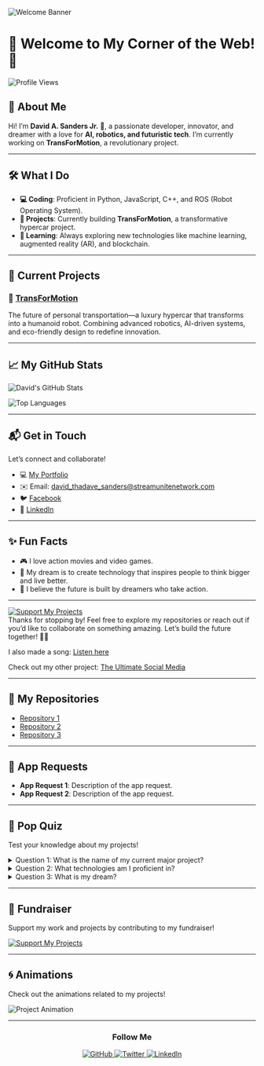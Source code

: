 ![Welcome Banner](https://your-custom-banner-url.com/banner.png)

# 👋 Welcome to My Corner of the Web! 🚀

![Profile Views](https://komarev.com/ghpvc/?username=thadav3&style=flat-square&color=brightgreen)

## 🌟 About Me
Hi! I’m **David A. Sanders Jr.** 👋, a passionate developer, innovator, and dreamer with a love for **AI, robotics, and futuristic tech**. I’m currently working on **TransForMotion**, a revolutionary project.

---

## 🛠️ What I Do
- **💻 Coding**: Proficient in Python, JavaScript, C++, and ROS (Robot Operating System).
- **🤖 Projects**: Currently building **TransForMotion**, a transformative hypercar project.
- **🌱 Learning**: Always exploring new technologies like machine learning, augmented reality (AR), and blockchain.

---

## 🌟 Current Projects
### 🚗 [TransForMotion](https://github.com/thadav3/TransForMotion)
The future of personal transportation—a luxury hypercar that transforms into a humanoid robot. Combining advanced robotics, AI-driven systems, and eco-friendly design to redefine innovation.

---

## 📈 My GitHub Stats
![David's GitHub Stats](https://github-readme-stats.vercel.app/api?username=thadav3&show_icons=true&theme=radical)

![Top Languages](https://github-readme-stats.vercel.app/api/top-langs/?username=thadav3&layout=compact&theme=radical)

---

## 📬 Get in Touch
Let’s connect and collaborate!  
- 💻 [My Portfolio](https://streamunitenetwork.com)  
- ✉️ Email: david_thadave_sanders@streamunitenetwork.com
- 🐦 [Facebook](https://www.facebook.com/thadav333)
- 💼 [LinkedIn](https://www.linkedin.com/in/david-sanders-jr)

---

## ✨ Fun Facts
- 🎮 I love action movies and video games.
- 🧠 My dream is to create technology that inspires people to think bigger and live better.
- 🌌 I believe the future is built by dreamers who take action.

---

[![Support My Projects](https://img.shields.io/badge/Support%20My%20Projects-Donate-brightgreen)](https://gofund.me/f26feffe)  
Thanks for stopping by! Feel free to explore my repositories or reach out if you’d like to collaborate on something amazing. Let’s build the future together! 🚀✨

I also made a song: [Listen here](https://youtu.be/OQqOnkppsWo?si=0RS9gavMfw8rLMdU)

Check out my other project: [The Ultimate Social Media](https://github.com/Thadav3/the-ultimate-social-media)

---

## 📂 My Repositories
<!-- Manually add your list of repositories here -->
- [Repository 1](https://github.com/Thadav3/repo1)
- [Repository 2](https://github.com/Thadav3/repo2)
- [Repository 3](https://github.com/Thadav3/repo3)

---

## 📱 App Requests
<!-- Add any app request information here -->
- **App Request 1**: Description of the app request.
- **App Request 2**: Description of the app request.

---

## 🎉 Pop Quiz
Test your knowledge about my projects!

<details>
  <summary>Question 1: What is the name of my current major project?</summary>
  <p>TransForMotion</p>
</details>

<details>
  <summary>Question 2: What technologies am I proficient in?</summary>
  <p>Python, JavaScript, C++, ROS</p>
</details>

<details>
  <summary>Question 3: What is my dream?</summary>
  <p>To create technology that inspires people to think bigger and live better.</p>
</details>

---

## 🌟 Fundraiser
Support my work and projects by contributing to my fundraiser!

[![Support My Projects](https://img.shields.io/badge/Support%20My%20Projects-Donate-brightgreen)](https://gofund.me/f26feffe)

---

## 🌀 Animations
Check out the animations related to my projects!

![Project Animation](https://your-animation-url.com/animation.gif)

---

<div align="center">
  <h3>Follow Me</h3>
  <a href="https://github.com/thadav3" target="_blank">
    <img src="https://img.shields.io/github/followers/thadav3?label=Follow%20Me&style=social" alt="GitHub">
  </a>
  <a href="https://twitter.com/thadav3" target="_blank">
    <img src="https://img.shields.io/twitter/follow/thadav3?label=Follow%20Me&style=social" alt="Twitter">
  </a>
  <a href="https://www.linkedin.com/in/david-sanders-jr" target="_blank">
    <img src="https://img.shields.io/badge/-David%20Sanders%20Jr-blue?style=flat-square&logo=Linkedin&logoColor=white&link=https://www.linkedin.com/in/david-sanders-jr" alt="LinkedIn">
  </a>
</div>

